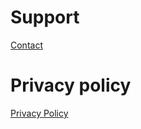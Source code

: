 # Support
 
 [Contact](mailto:summitwolf@me.com?subject=Euclid's%20Tiles)

# Privacy policy

 [Privacy Policy](http://./PrivacyPolicy.html)
